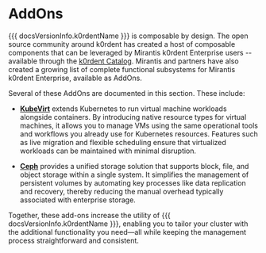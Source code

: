 # AddOns

{{{ docsVersionInfo.k0rdentName }}} is composable by design. The open source community around k0rdent has created a host of composable components that can be leveraged by Mirantis k0rdent Enterprise users -- available through the [k0rdent Catalog](https://catalog.k0rdent.io). Mirantis and partners have also created a growing list of complete functional subsystems for Mirantis k0rdent Enterprise, available as AddOns.

Several of these AddOns are documented in this section. These include:

* [**KubeVirt**](kubevirt/index.md) extends Kubernetes to run virtual machine workloads alongside containers. By introducing native resource types for virtual machines, it allows you to manage VMs using the same operational tools and workflows you already use for Kubernetes resources. Features such as live migration and flexible scheduling ensure that virtualized workloads can be maintained with minimal disruption.

* [**Ceph**](ceph/index.md) provides a unified storage solution that supports block, file, and object storage within a single system. It simplifies the management of persistent volumes by automating key processes like data replication and recovery, thereby reducing the manual overhead typically associated with enterprise storage.

Together, these add-ons increase the utility of {{{ docsVersionInfo.k0rdentName }}}, enabling you to tailor your cluster with the additional functionality you need—all while keeping the management process straightforward and consistent.
